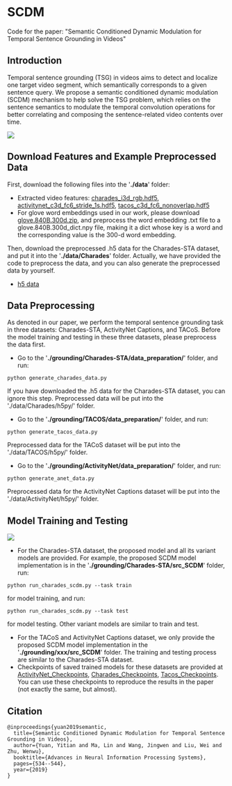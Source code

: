 # SCDM
Code for the paper: "Semantic Conditioned Dynamic Modulation for Temporal Sentence Grounding in Videos"

## Introduction
 
Temporal sentence grounding (TSG) in videos aims to detect and localize one target video segment, which semantically corresponds to a given sentence query. We propose a semantic conditioned dynamic modulation (SCDM) mechanism to help solve the TSG problem, which relies on the sentence semantics to modulate the temporal convolution operations for better correlating and composing the sentence-related video contents over time.

![](https://github.com/yytzsy/SCDM/blob/master/task.PNG)

## Download Features and Example Preprocessed Data

First, download the following files into the '**./data**' folder:
* Extracted video features: [charades_i3d_rgb.hdf5](https://drive.google.com/file/d/1P-kfWOQoHzSxd8vNpogNGyx8Jc4TKj4E/view?usp=sharing), [activitynet_c3d_fc6_stride_1s.hdf5](https://drive.google.com/file/d/1X8GT1MohStPfaoTlDiuzZAHkas5Qt3t8/view?usp=sharing), [tacos_c3d_fc6_nonoverlap.hdf5](https://drive.google.com/file/d/1kK_FTo6USmPhO1vam3uvBMtJ3QChUblm/view?usp=sharing)
* For glove word embeddings used in our work, please download [glove.840B.300d.zip](http://nlp.stanford.edu/data/glove.840B.300d.zip), and preprocess the word embedding .txt file to a glove.840B.300d_dict.npy file, making it a dict whose key is a word and the corresponding value is the 300-d word embedding. 

Then, download the preprocessed .h5 data for the Charades-STA dataset, and put it into the '**./data/Charades**' folder. Actually, we have provided the code to preprocess the data, and you can also generate the preprocessed data by yourself.
* [h5 data](https://drive.google.com/drive/folders/1THd38mgcePXiGa-lkbYdQSP_iXZKr5Lw?usp=sharing)

## Data Preprocessing

As denoted in our paper, we perform the temporal sentence grounding task in three datasets: Charades-STA, ActivityNet Captions, and TACoS. Before the model training and testing in these three datasets, please preprocess the data first. 

* Go to the '**./grounding/Charades-STA/data_preparation/**' folder, and run:
```
python generate_charades_data.py
```
If you have downloaded the .h5 data for the Charades-STA dataset, you can ignore this step. Preprocessed data will be put into the './data/Charades/h5py/' folder.

* Go to the '**./grounding/TACOS/data_preparation/**' folder, and run:
```
python generate_tacos_data.py
```
Preprocessed data for the TACoS dataset will be put into the './data/TACOS/h5py/' folder.

* Go to the '**./grounding/ActivityNet/data_preparation/**' folder, and run:
```
python generate_anet_data.py
```
Preprocessed data for the ActivityNet Captions dataset will be put into the './data/ActivityNet/h5py/' folder.

## Model Training and Testing
![](https://github.com/yytzsy/SCDM/blob/master/model.PNG)

* For the Charades-STA dataset, the proposed model and all its variant models are provided. For example, the proposed SCDM model implementation is in the '**./grounding/Charades-STA/src_SCDM**' folder, run:
```
python run_charades_scdm.py --task train
```
for model training, and run:
```
python run_charades_scdm.py --task test
```
for model testing. Other variant models are similar to train and test.

* For the TACoS and ActivityNet Captions dataset, we only provide the proposed SCDM model implementation in the '**./grounding/xxx/src_SCDM**' folder. The training and testing process are similar to the Charades-STA dataset.
* Checkpoints of saved trained models for these datasets are provided at [ActivityNet_Checkpoints](https://drive.google.com/drive/folders/1nY_emFH4Dvkefhlq68ch-mNzU92M8sD2?usp=sharing), [Charades_Checkpoints](https://drive.google.com/drive/folders/1xfmuyMpnRDRpMNL85qzYRy4Cqu4WeWU1?usp=sharing), [Tacos_Checkpoints](https://drive.google.com/drive/folders/1Q6dy0gxdXI-soe9YWxz7KVVRgG3XR-Ae?usp=sharing). You can use these checkpoints to reproduce the results in the paper (not exactly the same, but almost).

## Citation
```
@inproceedings{yuan2019semantic,
  title={Semantic Conditioned Dynamic Modulation for Temporal Sentence Grounding in Videos},
  author={Yuan, Yitian and Ma, Lin and Wang, Jingwen and Liu, Wei and Zhu, Wenwu},
  booktitle={Advances in Neural Information Processing Systems},
  pages={534--544},
  year={2019}
}
```

